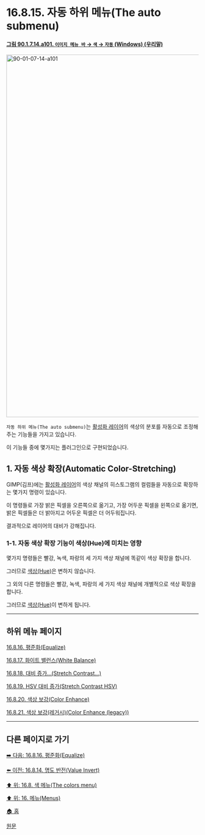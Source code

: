 # 16.8.15. 자동 하위 메뉴(The auto submenu)

<a id="90-01-07-14-a101"></a>

#### [그림 90.1.7.14.a101. `이미지 메뉴 바` → `색` → `자동` (Windows) (우리말)](./90-01-07-14-00-auto.md#90-01-07-14-a101)
<img width="542" height="947" alt="90-01-07-14-a101" src="https://github.com/user-attachments/assets/db007ef4-ee6b-40fd-9c69-1dbcc33b706e" />

`자동 하위 메뉴(The auto submenu)`는 [활성화 레이어](./19-glossaryx-active_layer.md)의 색상의 분포를 자동으로 조정해주는 기능들을 가지고 있습니다.

이 기능들 중에 몇가지는 플러그인으로 구현되었습니다.

## 1. 자동 색상 확장(Automatic Color-Stretching)
GIMP(김프)에는 [활성화 레이어](./19-glossaryx-active_layer.md)의 색상 채널의 히스토그램의 컬럼들을 자동으로 확장하는 몇가지 명령이 있습니다.

이 명령들로 가장 밝은 픽셀을 오른쪽으로 옮기고, 가장 어두운 픽셀을 왼쪽으로 옮기면, 밝은 픽셀들은 더 밝아지고 어두운 픽셀은 더 어두워집니다.

결과적으로 레이어의 대비가 강해집니다.

### 1-1. 자동 색상 확장 기능이 색상(Hue)에 미치는 영향
몇가지 명령들은 빨강, 녹색, 파랑의 세 가지 색상 채널에 똑같이 색상 확장을 합니다.

그러므로 [색상(Hue)](./19-glossaryx-hue.md)은 변하지 않습니다.

그 외의 다른 명령들은 빨강, 녹색, 파랑의 세 가지 색상 채널에 개별적으로 색상 확장을 합니다.

그러므로 [색상(Hue)](./19-glossaryx-hue.md)이 변하게 됩니다.

***

## 하위 메뉴 페이지

[16.8.16. 평준화(Equalize)](./16-08-16-equalize.md)

[16.8.17. 화이트 밸런스(White Balance)](./16-08-17-white-balance.md)

[16.8.18. 대비 증가…(Stretch Contrast…)](./16-08-18-stretch-contrast.md)

[16.8.19. HSV 대비 증가(Stretch Contrast HSV)](./16-08-19-stretch-contrast-hsv.md)

[16.8.20. 색상 보강(Color Enhance)](./16-08-20-color-enhance.md)

[16.8.21. 색상 보강(레거시)(Color Enhance (legacy))](./16-08-21-color-enhance-legacy.md)

***

## 다른 페이지로 가기

[➡️ 다음: 16.8.16. 평준화(Equalize)](./16-08-16-equalize.md)

[⬅️ 이전: 16.8.14. 명도 반전(Value Invert)](./16-08-14-value-invert.md)

[⬆️ 위: 16.8. 색 메뉴(The colors menu)](./16-08-00-the-colors-menu.md)

[⬆️ 위: 16. 메뉴(Menus)](./16-00-menus.md)

[🏠 홈](./00-home.md)

[원문](https://docs.gimp.org/2.10/ko/gimp-colors-auto-menu.html)